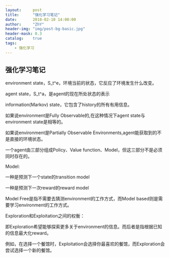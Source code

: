 ```yaml
---
layout:     post
title:      "强化学习笔记"
date:       2018-02-10 14:00:00
author:     "ZhY"
header-img: "img/post-bg-basic.jpg"
header-mask: 0.3
catalog:    true
tags:
    - 强化学习
---
```



## 强化学习笔记

environment state，S_t^e，环境当前的状态，它反应了环境发生什么改变。

agent state，S_t^a，是agent的现在所处状态的表示

information(Markov) state，它包含了history的所有有用信息。


如果说environment是Fully Observable的,在这种情况下agent state与environment state是相等的。

如果说environment是Partially Observable Environments,agent能获取到的不是直接的环境状态。

一个agent由三部分组成Policy、Value function、Model，但这三部分不是必须同时存在的。



Model:

一种是预测下一个state的transition model

一种是预测下一次reward的reward model

Model Free是指不需要去猜测environment的工作方式，而Model based则是需要学习environment的工作方式。

Exploration和Exploitation之间的权衡：

即Exploration希望能够探索更多关于environment的信息。而后者是指根据已知的信息最大化reward。

例如，在选择一个餐馆时，Exploitation会选择你最喜欢的餐馆，而Exploration会尝试选择一个新的餐馆。

